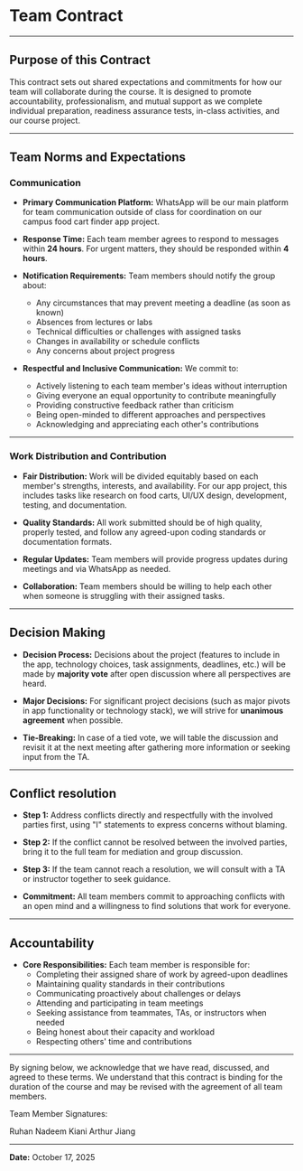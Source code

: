# Team Contract

---
## Purpose of this Contract

This contract sets out shared expectations and commitments for how our team will collaborate during the course. It is designed to promote accountability, professionalism, and mutual support as we complete individual preparation, readiness assurance tests, in-class activities, and our course project.

---
## Team Norms and Expectations

### Communication

* **Primary Communication Platform:** WhatsApp will be our main platform for team communication outside of class for coordination on our campus food cart finder app project.

* **Response Time:** Each team member agrees to respond to messages within **24 hours**. For urgent matters, they should be responded within **4 hours**.

* **Notification Requirements:** Team members should notify the group about:
    - Any circumstances that may prevent meeting a deadline (as soon as known)
    - Absences from lectures or labs
    - Technical difficulties or challenges with assigned tasks
    - Changes in availability or schedule conflicts
    - Any concerns about project progress

* **Respectful and Inclusive Communication:** We commit to:
    - Actively listening to each team member's ideas without interruption
    - Giving everyone an equal opportunity to contribute meaningfully
    - Providing constructive feedback rather than criticism
    - Being open-minded to different approaches and perspectives
    - Acknowledging and appreciating each other's contributions

---

### Work Distribution and Contribution
* **Fair Distribution:** Work will be divided equitably based on each member's strengths, interests, and availability. For our app project, this includes tasks like research on food carts, UI/UX design, development, testing, and documentation.

* **Quality Standards:** All work submitted should be of high quality, properly tested, and follow any agreed-upon coding standards or documentation formats.

* **Regular Updates:** Team members will provide progress updates during meetings and via WhatsApp as needed.

* **Collaboration:** Team members should be willing to help each other when someone is struggling with their assigned tasks.

---

## Decision Making

* **Decision Process:** Decisions about the project (features to include in the app, technology choices, task assignments, deadlines, etc.) will be made by **majority vote** after open discussion where all perspectives are heard.

* **Major Decisions:** For significant project decisions (such as major pivots in app functionality or technology stack), we will strive for **unanimous agreement** when possible.

* **Tie-Breaking:** In case of a tied vote, we will table the discussion and revisit it at the next meeting after gathering more information or seeking input from the TA.

---
## Conflict resolution

* **Step 1:** Address conflicts directly and respectfully with the involved parties first, using "I" statements to express concerns without blaming.

* **Step 2:** If the conflict cannot be resolved between the involved parties, bring it to the full team for mediation and group discussion.

* **Step 3:** If the team cannot reach a resolution, we will consult with a TA or instructor together to seek guidance.

* **Commitment:** All team members commit to approaching conflicts with an open mind and a willingness to find solutions that work for everyone.
---

## Accountability

* **Core Responsibilities:** Each team member is responsible for:
    - Completing their assigned share of work by agreed-upon deadlines
    - Maintaining quality standards in their contributions
    - Communicating proactively about challenges or delays
    - Attending and participating in team meetings
    - Seeking assistance from teammates, TAs, or instructors when needed
    - Being honest about their capacity and workload
    - Respecting others' time and contributions

---

By signing below, we acknowledge that we have read, discussed, and agreed to these terms. We understand that this contract is binding for the duration of the course and may be revised with the agreement of all team members.

Team Member Signatures:

Ruhan Nadeem Kiani
Arthur Jiang

---
**Date:** October 17, 2025
